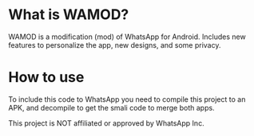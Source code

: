# What is WAMOD?
WAMOD is a modification (mod) of WhatsApp for Android. Includes new features to personalize the app, new designs, and some privacy.

# How to use
To include this code to WhatsApp you need to compile this project to an APK, and decompile to get the smali code to merge both apps.

This project is NOT affiliated or approved by WhatsApp Inc.

